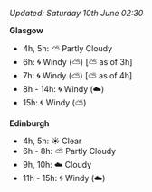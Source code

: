 *Updated: Saturday 10th June 02:30*

**Glasgow**

* 4h, 5h: :partly_sunny: Partly Cloudy
* 6h: :cyclone: Windy (:partly_sunny:) [:partly_sunny: as of 3h]
* 7h: :cyclone: Windy (:partly_sunny:) [:partly_sunny: as of 4h]
* 8h - 14h: :cyclone: Windy (:cloud:)
* 15h: :cyclone: Windy (:partly_sunny:)

**Edinburgh**

* 4h, 5h: :sunny: Clear
* 6h - 8h: :partly_sunny: Partly Cloudy
* 9h, 10h: :cloud: Cloudy
* 11h - 15h: :cyclone: Windy (:cloud:)
